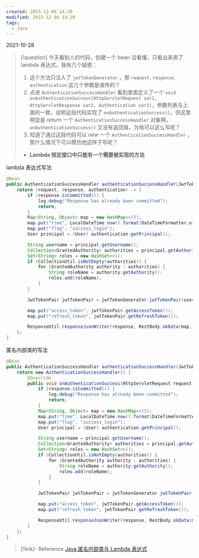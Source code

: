 ```yaml
---
created: 2023-12-04 14:20
modified: 2023-12-04 14:20
tags:
  - Java
---
```


2021-10-28

> [!question] 今天看别人的代码，创建一个 bean 没看懂，只看出来用了 lambda 表达式。我有几个疑惑：
> 1. 这个方法只注入了 `jwtTokenGenerator` ，那 `request`, `response`, `authentication` 这几个参数是谁传的？
> 2. 点进 `AuthenticationSuccessHandler` 看到里面定义了一个 `void onAuthenticationSuccess(HttpServletRequest var1, HttpServletResponse var2, Authentication var3)`，参数列表与上面的一致，说明这段代码实现了 `onAuthenticationSuccess()`。但这里明显是 *return* 一个 `AuthenticationSuccessHandler` 对象啊，`onAuthenticationSuccess()` 又没有返回值，为啥可以这么写呢？
> 3. 知道了通过这段代码可以 *new* 一个 `AuthenticationSuccessHandler` ，那什么情况下可以模仿他这样子写呢？
> 	- **Lambda 规定接口中只能有一个需要被实现的方法**

lambda 表达式写法

```java
@Bean
public AuthenticationSuccessHandler authenticationSuccessHandler(JwtTokenGenerator jwtTokenGenerator) {
    return (request, response, authentication) -> {
        if (response.isCommitted()) {
            log.debug("Response has already been committed");
            return;
        }
        Map<String, Object> map = new HashMap<>(5);
        map.put("time", LocalDateTime.now().format(DateTimeFormatter.ofPattern("yyyy-MM-dd HH:mm:ss")));
        map.put("flag", "success_login");
        User principal = (User) authentication.getPrincipal();

        String username = principal.getUsername();
        Collection<GrantedAuthority> authorities = principal.getAuthorities();
        Set<String> roles = new HashSet<>();
        if (CollectionUtil.isNotEmpty(authorities)) {
            for (GrantedAuthority authority : authorities) {
                String roleName = authority.getAuthority();
                roles.add(roleName);
            }
        }

        JwtTokenPair jwtTokenPair = jwtTokenGenerator.jwtTokenPair(username, roles, null);

        map.put("access_token", jwtTokenPair.getAccessToken());
        map.put("refresh_token", jwtTokenPair.getRefreshToken());

        ResponseUtil.responseJsonWriter(response, RestBody.okData(map, "登录成功"));
    };
}
```



匿名内部类的写法

```java
@Bean
public AuthenticationSuccessHandler authenticationSuccessHandler(JwtTokenGenerator jwtTokenGenerator) {
    return new AuthenticationSuccessHandler() {
        @Override
        public void onAuthenticationSuccess(HttpServletRequest request, HttpServletResponse response, Authentication authentication) throws IOException, ServletException {
            if (response.isCommitted()) {
                log.debug("Response has already been committed");
                return;
            }
            Map<String, Object> map = new HashMap<>(5);
            map.put("time", LocalDateTime.now().format(DateTimeFormatter.ofPattern("yyyy-MM-dd HH:mm:ss")));
            map.put("flag", "success_login");
            User principal = (User) authentication.getPrincipal();

            String username = principal.getUsername();
            Collection<GrantedAuthority> authorities = principal.getAuthorities();
            Set<String> roles = new HashSet<>();
            if (CollectionUtil.isNotEmpty(authorities)) {
                for (GrantedAuthority authority : authorities) {
                    String roleName = authority.getAuthority();
                    roles.add(roleName);
                }
            }

            JwtTokenPair jwtTokenPair = jwtTokenGenerator.jwtTokenPair(username, roles, null);

            map.put("access_token", jwtTokenPair.getAccessToken());
            map.put("refresh_token", jwtTokenPair.getRefreshToken());

            ResponseUtil.responseJsonWriter(response, RestBody.okData(map, "登录成功"));
        }
    };
}
```



> [!link]- Reference
> [Java 匿名内部类与 Lambda 表达式](https://www.cnblogs.com/chaoaishow/p/12307195.html)
